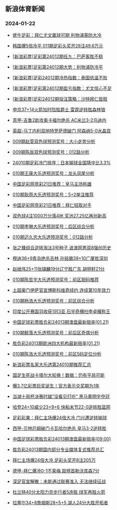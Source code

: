## 新浪体育新闻 
### 2024-01-22

+ [佬牛足彩：拜仁尤文赢球可期 利物浦需防大冷](https://sports.sina.com.cn/l/2024-01-21/doc-inaefwwh6486201.shtml)

+ [韩国爆5倍冷平 011期足彩头奖开28注49.6万元](https://sports.sina.com.cn/l/2024-01-21/doc-inaefsqp6245272.shtml)

+ [[新浪彩票]足彩第24012期任九：巴萨客胜不稳](https://sports.sina.com.cn/l/2024-01-21/doc-inaefsqi8811261.shtml)

+ [[新浪彩票]足彩第24012期大势：利物浦防冷平](https://sports.sina.com.cn/l/2024-01-21/doc-inaefsqp6245538.shtml)

+ [[新浪彩票]足彩24012期冷热指数：泰国低温不败](https://sports.sina.com.cn/l/2024-01-21/doc-inaefsqm9469059.shtml)

+ [[新浪彩票]足彩第24012期盈亏指数：尤文信心不足](https://sports.sina.com.cn/l/2024-01-21/doc-inaefsqi8811824.shtml)

+ [[新浪彩票]足彩24012期投注策略：沙特拜仁皆胆](https://sports.sina.com.cn/l/2024-01-21/doc-inaefsqk6592346.shtml)

+ [申京37+14火箭加时险胜爵士 雷霆逆转胜森林狼](https://sports.sina.com.cn/basketball/nba/2024-01-21/doc-inaehcee6376423.shtml)

+ [意甲-吉鲁2助攻奥卡福尔绝杀 AC米兰3-2乌迪内](https://sports.sina.com.cn/g/seriea/2024-01-21/doc-inaefwwi9350470.shtml)

+ [英超-马丁内利双响特罗萨德破门 阿森纳5-0水晶宫](https://sports.sina.com.cn/g/pl/2024-01-21/doc-inaefwwi9349595.shtml)

+ [009期赵雯双色球预测奖号：大小走势分析](https://sports.sina.com.cn/l/2024-01-21/doc-inaehcee6373716.shtml)

+ [009期陈辰双色球预测奖号：012路分析](https://sports.sina.com.cn/l/2024-01-21/doc-inaehcei6023069.shtml)

+ [24010期足彩冷门排序：日本输球全国猜中比3.3%](https://sports.sina.com.cn/l/2024-01-21/doc-inaehcec8590398.shtml)

+ [010期王康大乐透预测奖号：龙头凤尾分析](https://sports.sina.com.cn/l/2024-01-21/doc-inaehinc9138441.shtml)

+ [中国足彩网竞彩21日推荐：皇马主场称雄](https://sports.sina.com.cn/l/2024-01-21/doc-inaehcef9235223.shtml)

+ [010期耿雨大乐透预测奖号：5+2单注推荐](https://sports.sina.com.cn/l/2024-01-21/doc-inaehinf5915245.shtml)

+ [中国足彩网竞彩21日推荐：拜仁轻取对手](https://sports.sina.com.cn/l/2024-01-21/doc-inaehcei6012461.shtml)

+ [双色球4注1000万分落4地 奖池27.25亿再创新高](https://sports.sina.com.cn/l/2024-01-21/doc-inaeiers5818461.shtml)

+ [010期李琳大乐透预测奖号：后区综合分析](https://sports.sina.com.cn/l/2024-01-21/doc-inaehimz8489382.shtml)

+ [010期迈久忠大乐透预测奖号：012路分析](https://sports.sina.com.cn/l/2024-01-21/doc-inaehinf5915539.shtml)

+ [张之臻组合逆转淘汰3号种子 进澳网男双8强创历史](https://sports.sina.com.cn/tennis/china/2024-01-21/doc-inaehpuc5799596.shtml)

+ [穆迪36+9青岛绝杀吉林 孙铭徽39+10广厦胜深圳](https://sports.sina.com.cn/basketball/cba/2024-01-21/doc-inaeierv5455279.shtml)

+ [赵继伟25+11张镇麟19分辽宁胜广东 胡明轩21分](https://sports.sina.com.cn/basketball/cba/2024-01-21/doc-inaehyiv8806321.shtml)

+ [010期陈哲宇大乐透预测奖号：前区胆码推荐](https://sports.sina.com.cn/l/2024-01-21/doc-inaehinf5914912.shtml)

+ [土超豪门伊萨官宣博斯科维奇续约 连续第10年效力](https://sports.sina.com.cn/others/volleyball/2024-01-21/doc-inaehtzz5694457.shtml)

+ [010期杨浩大乐透预测奖号：前区综合分析](https://sports.sina.com.cn/l/2024-01-21/doc-inaehinc9137930.shtml)

+ [印度公开赛国羽收获1冠3亚 石宇奇横扫李卓耀称王](https://sports.sina.com.cn/others/badmin/2024-01-21/doc-inaehyix5573251.shtml)

+ [中国足球彩票胜负彩24013期澳盘最新赔率(01.21)](https://sports.sina.com.cn/l/2024-01-21/doc-inaehcec8581925.shtml)

+ [010期鲸落大乐透预测奖号：前后区奇偶分析](https://sports.sina.com.cn/l/2024-01-21/doc-inaehinf5914803.shtml)

+ [胜负彩24013期欧洲四大机构最新赔率(01.21)](https://sports.sina.com.cn/l/2024-01-21/doc-inaehcei6013207.shtml)

+ [010期陈浩大乐透预测奖号：前区5码定位分析](https://sports.sina.com.cn/l/2024-01-21/doc-inaehinf5915351.shtml)

+ [新浪彩票名家大乐透第24010期推荐汇总](https://sports.sina.com.cn/l/2024-01-21/doc-inaehptz9009800.shtml)

+ [国足生死战卡塔尔大轮换！数据：仍有平局可能](https://sports.sina.com.cn/l/2024-01-22/doc-inaeizvi8222691.shtml)

+ [曝3.7亿彩票巨奖诞生！官方表示兑奖期为1年](https://sports.sina.com.cn/l/2024-01-22/doc-inaeizvi8222290.shtml)

+ [当湖十局杯决赛时越“没看见打吃” 黑马黄明宇夺冠](https://sports.sina.com.cn/go/2024-01-21/doc-inaefwwh6487604.shtml)

+ [哈登24+10威少23+9+6 快船末节22-0逆转胜篮网](https://sports.sina.com.cn/basketball/nba/2024-01-22/doc-inaeizvi8237217.shtml)

+ [足彩彩果：拜仁主场爆24倍大冷 门兴遭逆转输球](https://sports.sina.com.cn/l/2024-01-22/doc-inaeizvm5001300.shtml)

+ [西甲-贝林厄姆破门卡瓦哈尔绝杀 皇马3-2逆转胜](https://sports.sina.com.cn/g/laliga/2024-01-22/doc-inaeizvq4687618.shtml)

+ [中国足球彩票胜负彩24013期澳盘最新赔率(09:00)](https://sports.sina.com.cn/l/2024-01-21/doc-inaehcec8581925.shtml)

+ [胜负彩24013期国内部分专业媒体复式推荐总汇](https://sports.sina.com.cn/l/2024-01-22/doc-inaeizvm5010368.shtml)

+ [拜仁主场爆24倍大冷 足彩头奖开8注205万](https://sports.sina.com.cn/l/2024-01-22/doc-inaeizvm5001300.shtml)

+ [德甲-拜仁爆冷0-1不莱梅 距榜首勒沃库森7分](https://sports.sina.com.cn/global/germany/2024-01-22/doc-inaeizvi8233664.shtml)

+ [深足官宣解散：未能通过联赛准入 无法继续征战](https://sports.sina.com.cn/china/2024-01-22/doc-inaekhce5267541.shtml)

+ [杜兰特40分太阳力克步行者5连胜 绿军再胜火箭](https://sports.sina.com.cn/basketball/nba/2024-01-22/doc-inaeknmc8021959.shtml)

+ [拉塞尔34+8詹姆斯28+5+5 湖人24分大胜开拓者](https://sports.sina.com.cn/basketball/nba/2024-01-22/doc-inaeknmc8045982.shtml)

